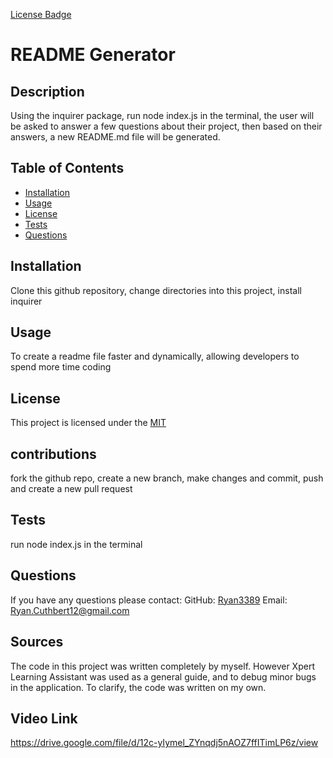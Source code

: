 
[License Badge](https://img.shields.io/badge/License-MIT-green.svg)

# README Generator

## Description
Using the inquirer package, run node index.js in the terminal, the user will be asked to answer a few questions about their project, then based on their answers, a new README.md file will be generated.


## Table of Contents
- [Installation](#installation)
- [Usage](#usage)
- [License](#license)
- [Tests](#tests)
- [Questions](#questions)


## Installation
Clone this github repository, change directories into this project, install inquirer


## Usage
To create a readme file faster and dynamically, allowing developers to spend more time coding


## License
This project is licensed under the [MIT](https://opensource.org/license/mit)


## contributions
fork the github repo, create a new branch, make changes and commit, push and create a new pull request


## Tests
run node index.js in the terminal


## Questions
If you have any questions please contact:
GitHub: [Ryan3389](https://github.com/Ryan3389)
Email: Ryan.Cuthbert12@gmail.com

## Sources
The code in this project was written completely by myself. However Xpert Learning Assistant was used as a general guide,  and to debug minor bugs in the application. To clarify, the code was written on my own.

## Video Link
https://drive.google.com/file/d/12c-yIymel_ZYnqdj5nAOZ7ffITimLP6z/view 
